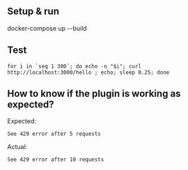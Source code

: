 ## Setup & run
docker-compose up --build

## Test
```
for i in `seq 1 300`; do echo -n "$i"; curl http://localhost:3000/hello ; echo; sleep 0.25; done
```

## How to know if the plugin is working as expected?

Expected:

    See 429 error after 5 requests

Actual:

    See 429 error after 10 requests